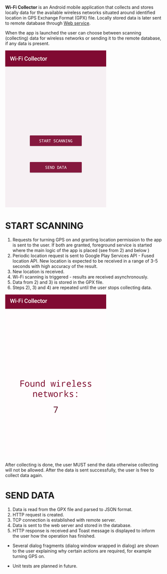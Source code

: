 **Wi-Fi Collector** is an Android mobile application that collects and stores locally data for the available wireless networks situated around identified location in GPS Exchange Format (GPX) file.
Locally stored data is later sent to remote database through [Web service](https://github.com/amihaylovaa/WiFi-Collector-Storage-Service).


When the app is launched the user can chоose between scanning (collecting) data for wireless networks or sending it to the remote database, if any data is present.

 ![Main](https://github.com/amihaylovaa/WiFi-Collector/blob/master/MainActivity.png)

# START SCANNING  
  1) Requests for turning GPS on and granting location permission to the app is sent to the user. If both are granted, foreground service is started where the main logic of the app is placed (see from 2) and below )
  2) Periodic location request is sent to Google Play Services API - Fused location API. New location is expected to be received in a range of 3-5 seconds with high accuracy of the result.
  3) New location is received.
  4) Wi-Fi scanning is triggered - results are received asynchronously.
  5) Data from 2) and 3) is stored in the GPX file.
  6) Steps 2), 3) and 4)  are repeated until the user stops collecting data.
  
 ![Scanning](https://github.com/amihaylovaa/WiFi-Collector/blob/master/ScanningActivity.png)
  
  After collecting is done, the user MUST send the data otherwise collecting will not be allowed. After the data is sent successfully, the user is free to collect data again.
  
# SEND DATA 
  1) Data is read from the GPX file and parsed to JSON format.
  2) HTTP request is created.
  3) TCP connection is established with remote server.
  4) Data is sent to the web server and stored in the database.
  5) HTTP response is received and Toast message is displayed to inform the user how the operation has finished.


* Several dialog fragments (dialog window wrapped in dialog) are shown to the user explaining why certain actions are required, for example turning GPS on.

* Unit tests are planned in future.
